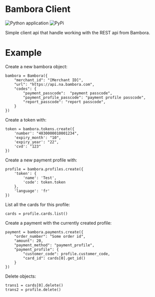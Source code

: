 Bambora Client
==============

![Python application](https://github.com/archeti-org/bambora/workflows/Python%20application/badge.svg)
![PyPi](https://img.shields.io/badge/python-2.7%203.5-green.svg)

Simple client api that handle working with the REST
api from Bambora.

Example
=======


Create a new bambora object:

    bambora = Bambora({
        "merchant_id": "[Merchant ID]",
        "url": "https://api.na.bambora.com",
        "codes": {
            "payment_passcode":  "payment passcode",
            "payment_profile_passcode": "payment profile passcode",
            "report_passcode": "report passcode",
        }
    })

Create a token with:


    token = bambora.tokens.create({
        'number': "4030000010001234",
        'expiry_month': "10",
        'expiry_year': "22",
        'cvd': "123"
    })

Create a new payment profile with:

    profile = bambora.profiles.create({
        'token': {
            'name': 'Test',
            'code': token.token
        },
        'language': 'fr'
    })

List all the cards for this profile:

    cards = profile.cards.list()


Create a payment with the currently created profile:

    payment = bambora.payments.create({
        "order_number": "Some order id",
        "amount": 20,
        "payment_method": "payment_profile",
        "payment_profile": {
            "customer_code": profile.customer_code,
            "card_id": cards[0].get_id()
        }
    })


Delete objects:

    trans1 = cards[0].delete()
    trans2 = profile.delete()
